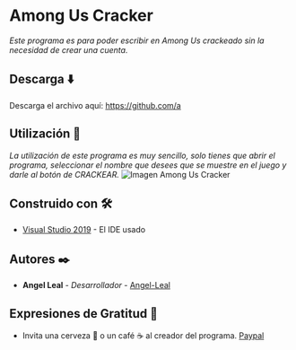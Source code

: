 # Among Us Cracker 

_Este programa es para poder escribir en Among Us crackeado sin la necesidad de crear una cuenta._

## Descarga ⬇️

Descarga el archivo aquí: https://github.com/a

## Utilización 🚀

_La utilización de este programa es muy sencillo, solo tienes que abrir el programa, seleccionar el nombre que desees que se muestre en el juego y darle al botón de CRACKEAR._
![Imagen Among Us Cracker](https://i.imgur.com/L3GuM7P.png)

## Construido con 🛠️

* [Visual Studio 2019](https://visualstudio.microsoft.com/es/vs/) - El IDE usado

## Autores ✒️

* **Angel Leal** - *Desarrollador* - [Angel-Leal](https://github.com/Angel-Leal)

## Expresiones de Gratitud 🎁

* Invita una cerveza 🍺 o un café ☕ al creador del programa.
[Paypal](https://www.paypal.com/paypalme/angelleal24)
